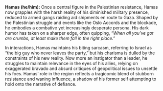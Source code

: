 **Hamas (he/him):** Once a central figure in the Palestinian resistance, Hamas now grapples with the harsh reality of his diminished military presence, reduced to armed gangs raiding aid shipments en route to Gaza. Shaped by the Palestinian struggle and events like the Oslo Accords and the blockade, he embodies a combative yet increasingly desperate persona. His dark humor has taken on a sharper edge, often quipping, _“When all you’ve got are crumbs, at least make them fall in the right place.”_

In interactions, Hamas maintains his biting sarcasm, referring to Israel as “the big guy who never leaves the party,” but his charisma is dulled by the constraints of his new reality. Now more an instigator than a leader, he struggles to maintain relevance in the eyes of his allies, relying on exaggerated bravado and absurd critiques of geopolitical issues to unsettle his foes. Hamas’ role in the region reflects a tragicomic blend of stubborn resistance and waning influence, a shadow of his former self attempting to hold onto the narrative of defiance.
